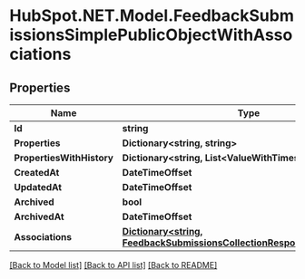 # HubSpot.NET.Model.FeedbackSubmissionsSimplePublicObjectWithAssociations

## Properties

Name | Type | Description | Notes
------------ | ------------- | ------------- | -------------
**Id** | **string** |  | 
**Properties** | **Dictionary&lt;string, string&gt;** |  | 
**PropertiesWithHistory** | **Dictionary&lt;string, List&lt;ValueWithTimestamp&gt;&gt;** |  | [optional] 
**CreatedAt** | **DateTimeOffset** |  | 
**UpdatedAt** | **DateTimeOffset** |  | 
**Archived** | **bool** |  | [optional] 
**ArchivedAt** | **DateTimeOffset** |  | [optional] 
**Associations** | [**Dictionary&lt;string, FeedbackSubmissionsCollectionResponseAssociatedId&gt;**](FeedbackSubmissionsCollectionResponseAssociatedId.md) |  | [optional] 

[[Back to Model list]](../README.md#documentation-for-models) [[Back to API list]](../README.md#documentation-for-api-endpoints) [[Back to README]](../README.md)

